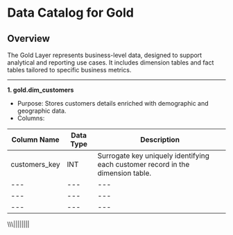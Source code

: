 # Data Catalog for Gold

## Overview

The Gold Layer represents business-level data, designed to support analytical and reporting use cases. It includes dimension tables and fact tables tailored to specific business metrics.

---

**1. gold.dim_customers**
- Purpose: Stores customers details enriched with demographic and geographic data.
- Columns:

| Column Name | Data Type | Description |
|--- | --- | --- |
|customers_key | INT | Surrogate key uniquely identifying each customer record in the dimension table.|
|--- | --- | --- |
|--- | --- | --- |
|--- | --- | --- |


\\\\\\\||||||||
